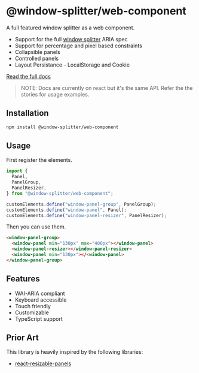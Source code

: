 # @window-splitter/web-component

A full featured window splitter as a web component.

- Support for the full [window splitter](https://www.w3.org/WAI/ARIA/apg/patterns/windowsplitter/) ARIA spec
- Support for percentage and pixel based constraints
- Collapsible panels
- Controlled panels
- Layout Persistance - LocalStorage and Cookie

[Read the full docs](https://react-window-splitter-six.vercel.app)

> NOTE: Docs are currently on react but it's the same API. Refer the the stories for usage examples.

## Installation

```bash
npm install @window-splitter/web-component
```

## Usage

First register the elements.

```js
import {
  Panel,
  PanelGroup,
  PanelResizer,
} from "@window-splitter/web-component";

customElements.define("window-panel-group", PanelGroup);
customElements.define("window-panel", Panel);
customElements.define("window-panel-resizer", PanelResizer);
```

Then you can use them.

```html
<window-panel-group>
  <window-panel min="130px" max="400px"></window-panel>
  <window-panel-resizer></window-panel-resizer>
  <window-panel min="130px"></<window-panel>
</window-panel-group>
```

## Features

- WAI-ARIA compliant
- Keyboard accessible
- Touch friendly
- Customizable
- TypeScript support

## Prior Art

This library is heavily inspired by the following libraries:

- [react-resizable-panels](https://github.com/bvaughn/react-resizable-panels)
